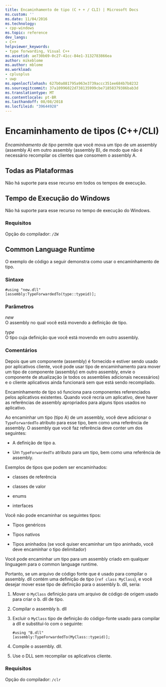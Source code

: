 ```yaml
---
title: Encaminhamento de tipo (C + + / CLI) | Microsoft Docs
ms.custom: ''
ms.date: 11/04/2016
ms.technology:
- cpp-windows
ms.topic: reference
dev_langs:
- C++
helpviewer_keywords:
- type forwarding, Visual C++
ms.assetid: ae730b69-0c27-41cc-84e1-3132783866ea
author: mikeblome
ms.author: mblome
ms.workload:
- cplusplus
- uwp
ms.openlocfilehash: 627b0a881795a963e3739accc351ee684b7b8232
ms.sourcegitcommit: 37a10996022d738135999cbe71858379386bab3d
ms.translationtype: MT
ms.contentlocale: pt-BR
ms.lasthandoff: 08/08/2018
ms.locfileid: "39644928"
---
```

# <a name="type-forwarding-ccli"></a>Encaminhamento de tipos (C++/CLI)
*Encaminhamento de tipo* permite que você mova um tipo de um assembly (assembly A) em outro assembly (assembly B), de modo que não é necessário recompilar os clientes que consomem o assembly A.  
  
## <a name="all-platforms"></a>Todas as Plataformas  
 Não há suporte para esse recurso em todos os tempos de execução.  
  
## <a name="windows-runtime"></a>Tempo de Execução do Windows  
 Não há suporte para esse recurso no tempo de execução do Windows.  
  
### <a name="requirements"></a>Requisitos  
 Opção do compilador: `/ZW`  
  
## <a name="common-language-runtime"></a>Common Language Runtime  
 O exemplo de código a seguir demonstra como usar o encaminhamento de tipo.  
  
### <a name="syntax"></a>Sintaxe  
  
```  
#using "new.dll"  
[assembly:TypeForwardedTo(type::typeid)];  
```  
  
### <a name="parameters"></a>Parâmetros  
 *new*  
 O assembly no qual você está movendo a definição de tipo.  
  
 *type*  
 O tipo cuja definição que você está movendo em outro assembly.  
  
### <a name="remarks"></a>Comentários  
 Depois que um componente (assembly) é fornecido e estiver sendo usado por aplicativos cliente, você pode usar tipo de encaminhamento para mover um tipo de componente (assembly) em outro assembly, envie o componente de atualização (e todos os assemblies adicionais necessários) e o cliente aplicativos ainda funcionará sem que está sendo recompilado.  
  
 Encaminhamento de tipo só funciona para componentes referenciados pelos aplicativos existentes. Quando você recria um aplicativo, deve haver as referências de assembly apropriados para alguns tipos usados no aplicativo.  
  
 Ao encaminhar um tipo (tipo A) de um assembly, você deve adicionar o `TypeForwardedTo` atributo para esse tipo, bem como uma referência de assembly. O assembly que você faz referência deve conter um dos seguintes:  
  
-   A definição de tipo a.  
  
-   Um `TypeForwardedTo` atributo para um tipo, bem como uma referência de assembly.  
  
 Exemplos de tipos que podem ser encaminhados:  
  
-   classes de referência  
  
-   classes de valor  
  
-   enums  
  
-   interfaces  
  
 Você não pode encaminhar os seguintes tipos:  
  
-   Tipos genéricos  
  
-   Tipos nativos  
  
-   Tipos aninhados (se você quiser encaminhar um tipo aninhado, você deve encaminhar o tipo delimitador)  
  
 Você pode encaminhar um tipo para um assembly criado em qualquer linguagem para o common language runtime.  
  
 Portanto, se um arquivo de código fonte que é usado para compilar o assembly. dll contém uma definição de tipo (`ref class MyClass`), e você desejar mover esse tipo de definição para o assembly b. dll, seria:  
  
1.  Mover o `MyClass` definição para um arquivo de código de origem usado para criar o b. dll de tipo.  
  
2.  Compilar o assembly b. dll  
  
3.  Excluir o `MyClass` tipo de definição do código-fonte usado para compilar a dll e substituí-lo com o seguinte:  
  
    ```  
    #using "B.dll"  
    [assembly:TypeForwardedTo(MyClass::typeid)];  
    ```  
  
4.  Compile o assembly. dll.  
  
5.  Use o DLL sem recompilar os aplicativos cliente.  
  
### <a name="requirements"></a>Requisitos  
 Opção do compilador: `/clr`
